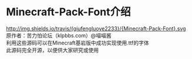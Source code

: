 # Minecraft-Pack-Font介绍
http://img.shields.io/travis/{qiufengluoye2233}/{Minecraft-Pack-Font}.svg<br>
原作者：苦力怕论坛（klpbbs.com）@喵喵酱<br>
利用这些源码可以在Minecraft基岩版中成功实现使用.ttf的字体<br>
此源码完全开源，以便供大家研究或使用<br>
